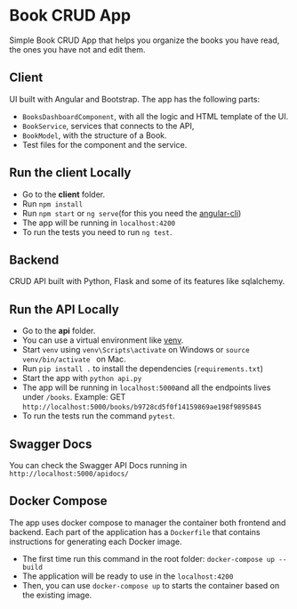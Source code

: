 # Book CRUD App

Simple Book CRUD App that helps you organize the books you have read, the ones you have not and edit them.

## Client

UI built with Angular and Bootstrap.
The app has the following parts:

- `BooksDashboardComponent`, with all the logic and HTML template of the UI.
- `BookService`, services that connects to the API,
- `BookModel`, with the structure of a Book.
- Test files for the component and the service.

## Run the client Locally

- Go to the **client** folder.
- Run `npm install`
- Run `npm start` or `ng serve`(for this you need the [angular-cli](https://github.com/angular/angular-cli))
- The app will be running in `localhost:4200`
- To run the tests you need to run `ng test`.

## Backend

CRUD API built with Python, Flask and some of its features like sqlalchemy.

## Run the API Locally

- Go to the **api** folder.
- You can use a virtual environment like [venv](https://docs.python.org/es/3/library/venv.html).
- Start `venv` using `venv\Scripts\activate` on Windows or `source venv/bin/activate
` on Mac.
- Run `pip install .` to install the dependencies (`requirements.txt`)
- Start the app with `python api.py`
- The app will be running in `localhost:5000`and all the endpoints lives under `/books`. Example: GET `http://localhost:5000/books/b9728cd5f0f14159869ae198f9895845`
- To run the tests run the command `pytest`.

## Swagger Docs

You can check the Swagger API Docs running in `http://localhost:5000/apidocs/`

## Docker Compose

The app uses docker compose to manager the container both frontend and backend. Each part of the application has a `Dockerfile` that contains instructions for generating each Docker image.

- The first time run this command in the root folder:  `docker-compose up --build`
- The application will be ready to use in the `localhost:4200`
- Then, you can use `docker-compose up` to starts the container based on the existing image.
